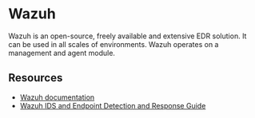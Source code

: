 # Wazuh

Wazuh is an open-source, freely available and extensive EDR solution. It can be used in all scales of environments. Wazuh operates on a management and agent module. 

## Resources

* [Wazuh documentation](https://documentation.wazuh.com/current/index.html)
* [Wazuh IDS and Endpoint Detection and Response Guide](https://www.youtube.com/watch?v=IwuQFkBu9WU)